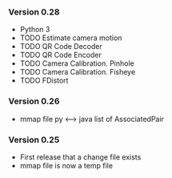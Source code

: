 ### Version 0.28

- Python 3
- TODO Estimate camera motion
- TODO QR Code Decoder
- TODO QR Code Encoder
- TODO Camera Calibration. Pinhole
- TODO Camera Calibration. Fisheye
- TODO FDistort

### Version 0.26

- mmap file py <--> java list of AssociatedPair

### Version 0.25

- First release that a change file exists
- mmap file is now a temp file